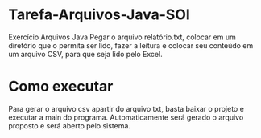 # Tarefa-Arquivos-Java-SOI
Exercício Arquivos Java Pegar o arquivo relatório.txt, colocar em um diretório que o permita ser lido, fazer a leitura e colocar seu conteúdo em um arquivo CSV, para que seja lido pelo Excel.

# Como executar
Para gerar o arquivo csv apartir do arquivo txt, basta baixar o projeto e executar a main do programa. Automaticamente será gerado o arquivo proposto e será aberto pelo sistema. 
